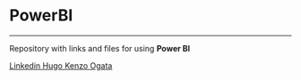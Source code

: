 # PowerBI
***
 Repository with links and files for using **Power BI**

[Linkedin Hugo Kenzo Ogata](https://www.linkedin.com/in/hugo-kenzo-ogata-72888896/)
